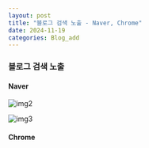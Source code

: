 ```yaml
---
layout: post
title: "블로그 검색 노출 - Naver, Chrome"
date: 2024-11-19
categories: Blog_add
---
```



### 블로그 검색 노출
#### Naver 

![img2](https://github.com/user-attachments/assets/d2c5a390-2bb4-4b72-8c37-25f2f10b4890)

![img3](https://github.com/user-attachments/assets/da8d84f4-4c3e-4536-bcc8-7626cd73bdfb)

#### Chrome